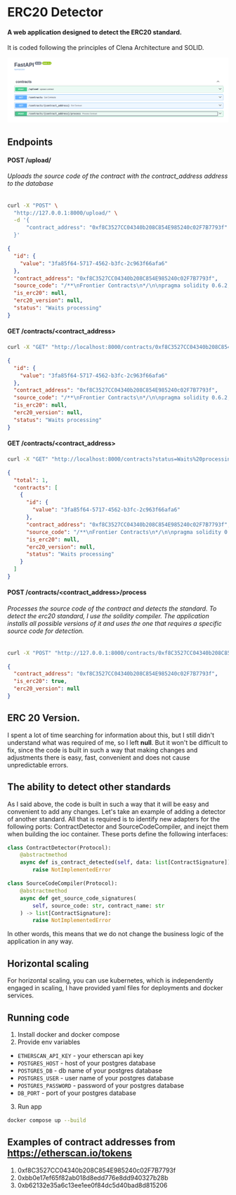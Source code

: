 # ERC20 Detector

####  A web application designed to detect the ERC20 standard.
It is coded following the principles of Clena Architecture and SOLID.

![List of endpoints](image.png)

## Endpoints

#### POST /upload/
###### Uploads the source code of the contract with the *contract_address* address to the database

```bash
curl -X "POST" \
  "http://127.0.0.1:8000/upload/" \
  -d '{
      "contract_address": "0xf8C3527CC04340b208C854E985240c02F7B7793f"
  }'
```
```json
{
  "id": {
    "value": "3fa85f64-5717-4562-b3fc-2c963f66afa6"
  },
  "contract_address": "0xf8C3527CC04340b208C854E985240c02F7B7793f",
  "source_code": "/**\nFrontier Contracts\n*/\n\npragma solidity 0.6.2;\n\n\n// SPDX-Lice...",
  "is_erc20": null,
  "erc20_version": null,
  "status": "Waits processing"
}
```

#### GET /contracts/<contract_address>
```bash
curl -X "GET" "http://localhost:8000/contracts/0xf8C3527CC04340b208C854E985240c02F7B7793f"
```
```json
{
  "id": {
    "value": "3fa85f64-5717-4562-b3fc-2c963f66afa6"
  },
  "contract_address": "0xf8C3527CC04340b208C854E985240c02F7B7793f",
  "source_code": "/**\nFrontier Contracts\n*/\n\npragma solidity 0.6.2;\n\n\n// SPDX-Lice...",
  "is_erc20": null,
  "erc20_version": null,
  "status": "Waits processing"
}
```

#### GET /contracts/<contract_address>
```bash
curl -X "GET" "http://localhost:8000/contracts?status=Waits%20processing&limit=20&offset=0"
```
```json
{
  "total": 1,
  "contracts": [
    {
      "id": {
        "value": "3fa85f64-5717-4562-b3fc-2c963f66afa6"
      },
      "contract_address": "0xf8C3527CC04340b208C854E985240c02F7B7793f",
      "source_code": "/**\nFrontier Contracts\n*/\n\npragma solidity 0.6.2;\n\n\n// SPDX-Lice...",
      "is_erc20": null,
      "erc20_version": null,
      "status": "Waits processing"
    }
  ]
}
```

#### POST /contracts/<contract_address>/process
###### Processes the source code of the contract and detects the standard. To detect the erc20 standard, I use the solidity compiler. The application installs all possible versions of it and uses the one that requires a specific source code for detection.

```bash
curl -X "POST" "http://127.0.0.1:8000/contracts/0xf8C3527CC04340b208C854E985240c02F7B7793f/process"
```

```json
{
  "contract_address": "0xf8C3527CC04340b208C854E985240c02F7B7793f",
  "is_erc20": true,
  "erc20_version": null
}
```

## ERC 20 Version.
I spent a lot of time searching for information about this, but I still didn't understand what was required of me, so I left **null**. 
But it won't be difficult to fix, since the code is built in such a way that making changes and adjustments there is easy, fast, convenient and does not cause unpredictable errors.

## The ability to detect other standards
As I said above, the code is built in such a way that it will be easy and convenient to add any changes. Let's take an example of adding a detector of another standard. All that is required is to identify new adapters for the following ports: ContractDetector and SourceCodeCompiler, and inejct them when building the ioc container. These ports define the following interfaces:

```python
class ContractDetector(Protocol):
    @abstractmethod
    async def is_contract_detected(self, data: list[ContractSignature]) -> bool:
        raise NotImplementedError
```

```python
class SourceCodeCompiler(Protocol):
    @abstractmethod
    async def get_source_code_signatures(
        self, source_code: str, contract_name: str
    ) -> list[ContractSignature]:
        raise NotImplementedError

```
In other words, this means that we do not change the business logic of the application in any way.

## Horizontal scaling
For horizontal scaling, you can use kubernetes, which is independently engaged in scaling, I have provided yaml files for deployments and docker services.

## Running code
1. Install docker and docker compose
2. Provide env variables
* `ETHERSCAN_API_KEY` - your etherscan api key
* `POSTGRES_HOST` - host of your postgres database
* `POSTGRES_DB` - db name of your postgres database
* `POSTGRES_USER` - user name of your postgres database
* `POSTGRES_PASSWORD` - password of your postgres database
* `DB_PORT` - port of your postgres database
3. Run app
```sh
docker compose up --build
```

## Examples of contract addresses from https://etherscan.io/tokens
1. 0xf8C3527CC04340b208C854E985240c02F7B7793f
2. 0xbb0e17ef65f82ab018d8edd776e8dd940327b28b
3. 0xb62132e35a6c13ee1ee0f84dc5d40bad8d815206
